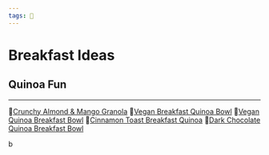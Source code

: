 ```yaml
---
tags: 🥑
---
```


# Breakfast Ideas

## Quinoa Fun
---

🔸[Crunchy Almond & Mango Granola](https://www.pickuplimes.com/recipe/crunchy-almond-mango-granola-58)
🔸[Vegan Breakfast Quinoa Bowl](https://simpleveganblog.com/vegan-breakfast-quinoa-bowl/)
🔸[Vegan Quinoa Breakfast Bowl](https://www.vibrantplate.com/vegan-quinoa-breakfast-bowl/)
🔸[Cinnamon Toast Breakfast Quinoa](https://cookieandkate.com/cinnamon-breakfast-quinoa-recipe/)
🔸[Dark Chocolate Quinoa Breakfast Bowl](https://minimalistbaker.com/dark-chocolate-quinoa-breakfast-bowl/)


b